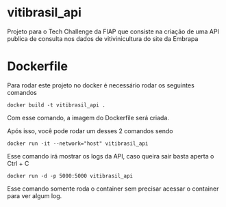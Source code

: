 # vitibrasil_api
Projeto para o Tech Challenge da FIAP que consiste na criação de uma API publica de consulta nos dados de vitivinicultura do site da Embrapa

# Dockerfile

Para rodar este projeto no docker é necessário rodar os seguintes comandos

```
docker build -t vitibrasil_api .
```

Com esse comando, a imagem do Dockerfile será criada.

Após isso, você pode rodar um desses 2 comandos sendo

```
docker run -it --network="host" vitibrasil_api
```

Esse comando irá mostrar os logs da API, caso queira sair basta aperta o Ctrl + C

```
docker run -d -p 5000:5000 vitibrasil_api
```

Esse comando somente roda o container sem precisar acessar o container para ver algum log.
